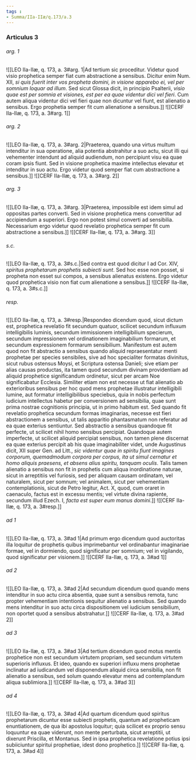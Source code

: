```yaml
---
tags : 
- Summa/IIa-IIæ/q.173/a.3
---
```


### Articulus 3

###### arg. 1
![[LEO IIa-IIæ, q. 173, a. 3#arg. 1|Ad tertium sic proceditur. Videtur quod visio prophetica semper fiat cum abstractione a sensibus. Dicitur enim Num. XII, *si quis fuerit inter vos propheta domini, in visione apparebo ei, vel per somnium loquar ad illum*. Sed sicut Glossa dicit, in principio Psalterii, *visio quae est per somnia et visiones, est per ea quae videntur dici vel fieri*. Cum autem aliqua videntur dici vel fieri quae non dicuntur vel fiunt, est alienatio a sensibus. Ergo prophetia semper fit cum alienatione a sensibus.]]
![[CERF IIa-IIæ, q. 173, a. 3#arg. 1]]

###### arg. 2
![[LEO IIa-IIæ, q. 173, a. 3#arg. 2|Praeterea, quando una virtus multum intenditur in sua operatione, alia potentia abstrahitur a suo actu, sicut illi qui vehementer intendunt ad aliquid audiendum, non percipiunt visu ea quae coram ipsis fiunt. Sed in visione prophetica maxime intellectus elevatur et intenditur in suo actu. Ergo videtur quod semper fiat cum abstractione a sensibus.]]
![[CERF IIa-IIæ, q. 173, a. 3#arg. 2]]

###### arg. 3
![[LEO IIa-IIæ, q. 173, a. 3#arg. 3|Praeterea, impossibile est idem simul ad oppositas partes converti. Sed in visione prophetica mens convertitur ad accipiendum a superiori. Ergo non potest simul converti ad sensibilia. Necessarium ergo videtur quod revelatio prophetica semper fit cum abstractione a sensibus.]]
![[CERF IIa-IIæ, q. 173, a. 3#arg. 3]]

###### s.c.
![[LEO IIa-IIæ, q. 173, a. 3#s.c.|Sed contra est quod dicitur I ad Cor. XIV, *spiritus prophetarum prophetis subiecti sunt*. Sed hoc esse non posset, si propheta non esset sui compos, a sensibus alienatus existens. Ergo videtur quod prophetica visio non fiat cum alienatione a sensibus.]]
![[CERF IIa-IIæ, q. 173, a. 3#s.c.]]

###### resp.
![[LEO IIa-IIæ, q. 173, a. 3#resp.|Respondeo dicendum quod, sicut dictum est, prophetica revelatio fit secundum quatuor, scilicet secundum influxum intelligibilis luminis, secundum immissionem intelligibilium specierum, secundum impressionem vel ordinationem imaginabilium formarum, et secundum expressionem formarum sensibilium. Manifestum est autem quod non fit abstractio a sensibus quando aliquid repraesentatur menti prophetae per species sensibiles, sive ad hoc specialiter formatas divinitus, sicut rubus ostensus Moysi, et Scriptura ostensa Danieli; sive etiam per alias causas productas, ita tamen quod secundum divinam providentiam ad aliquid prophetice significandum ordinetur, sicut per arcam Noe significabatur Ecclesia. Similiter etiam non est necesse ut fiat alienatio ab exterioribus sensibus per hoc quod mens prophetae illustratur intelligibili lumine, aut formatur intelligibilibus speciebus, quia in nobis perfectum iudicium intellectus habetur per conversionem ad sensibilia, quae sunt prima nostrae cognitionis principia, ut in primo habitum est. Sed quando fit revelatio prophetica secundum formas imaginarias, necesse est fieri abstractionem a sensibus, ut talis apparitio phantasmatum non referatur ad ea quae exterius sentiuntur. Sed abstractio a sensibus quandoque fit perfecte, ut scilicet nihil homo sensibus percipiat. Quandoque autem imperfecte, ut scilicet aliquid percipiat sensibus, non tamen plene discernat ea quae exterius percipit ab his quae imaginabiliter videt, unde Augustinus dicit, XII super Gen. ad Litt., *sic videntur quae in spiritu fiunt imagines corporum, quemadmodum corpora per corpus, ita ut simul cernatur et homo aliquis praesens, et absens alius spiritu, tanquam oculis*. Talis tamen alienatio a sensibus non fit in prophetis cum aliqua inordinatione naturae, sicut in arreptitiis vel furiosis, sed per aliquam causam ordinatam, vel naturalem, sicut per somnum; vel animalem, sicut per vehementiam contemplationis, sicut de Petro legitur, Act. X, quod, cum oraret in caenaculo, factus est in excessu mentis; vel virtute divina rapiente, secundum illud Ezech. I, *facta est super eum manus domini*.]]
![[CERF IIa-IIæ, q. 173, a. 3#resp.]]

###### ad 1
![[LEO IIa-IIæ, q. 173, a. 3#ad 1|Ad primum ergo dicendum quod auctoritas illa loquitur de prophetis quibus imprimebantur vel ordinabantur imaginariae formae, vel in dormiendo, quod significatur per somnium; vel in vigilando, quod significatur per visionem.]]
![[CERF IIa-IIæ, q. 173, a. 3#ad 1]]

###### ad 2
![[LEO IIa-IIæ, q. 173, a. 3#ad 2|Ad secundum dicendum quod quando mens intenditur in suo actu circa absentia, quae sunt a sensibus remota, tunc propter vehementiam intentionis sequitur alienatio a sensibus. Sed quando mens intenditur in suo actu circa dispositionem vel iudicium sensibilium, non oportet quod a sensibus abstrahatur.]]
![[CERF IIa-IIæ, q. 173, a. 3#ad 2]]

###### ad 3
![[LEO IIa-IIæ, q. 173, a. 3#ad 3|Ad tertium dicendum quod motus mentis prophetice non est secundum virtutem propriam, sed secundum virtutem superioris influxus. Et ideo, quando ex superiori influxu mens prophetae inclinatur ad iudicandum vel disponendum aliquid circa sensibilia, non fit alienatio a sensibus, sed solum quando elevatur mens ad contemplandum aliqua sublimiora.]]
![[CERF IIa-IIæ, q. 173, a. 3#ad 3]]

###### ad 4
![[LEO IIa-IIæ, q. 173, a. 3#ad 4|Ad quartum dicendum quod spiritus prophetarum dicuntur esse subiecti prophetis, quantum ad propheticam enuntiationem, de qua ibi apostolus loquitur; quia scilicet ex proprio sensu loquuntur ea quae viderunt, non mente perturbata, sicut arreptitii, ut dixerunt Priscilla, et Montanus. Sed in ipsa prophetica revelatione potius ipsi subiiciuntur spiritui prophetiae, idest dono prophetico.]]
![[CERF IIa-IIæ, q. 173, a. 3#ad 4]]

